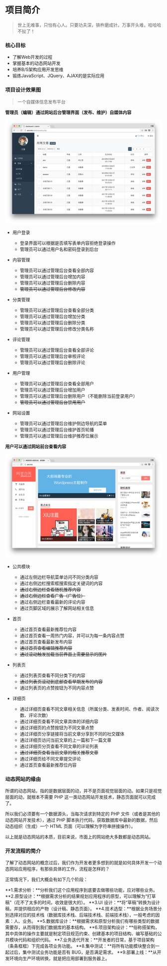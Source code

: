 # 项目简介
> 世上无难事，只怕有心人。只要功夫深，铁杵磨成针。万事开头难，哈哈哈 不扯了！
### 核心目标
* 了解Web开发的过程
* 掌握基本的动态网站开发
* 培养B/S架构应用开发思维
* 锻炼JavaScript、JQuery、AJAX的是实际应用

### 项目设计效果图
> 一个自媒体信息发布平台

**管理员（编辑）通过网站后台管理界面（发布、维护）自媒体内容**

![image](https://github.com/Uncle-He/baixiu/blob/master/media/admin.png)

* 用户登录
   * 登录界面可以根据是否填写表单内容拒绝登录操作
   * 管理员可以通过用户名和密码登录到后台

* 内容管理
   * 管理员可以通过管理后台查看全部内容
   * 管理员可以通过管理后台增加内容
   * 管理员可以通过管理后台删除内容
   * ~~管理员可以通过管理后台修改内容~~

* 分类管理
   * 管理员可以通过管理后台查看全部分类
   * 管理员可以通过管理后台增加分类
   * 管理员可以通过管理后台删除分类
   * 管理员可以通过管理后台修改分类名称

* 评论管理
   * 管理员可以通过管理后台查看全部评论
   * 管理员可以通过管理后台审核评论
   * 管理员可以通过管理后台删除评论

* 用户管理
   * 管理员可以通过管理后台查看全部用户
   * 管理员可以通过管理后台增加用户
   * 管理员可以通过管理后台删除用户（不能删除当前登录用户）
   * ~~管理员可以通过管理后台禁用用户~~

* 网站设置
   * 管理员可以通过管理后台维护侧边导航的菜单
   * 管理员可以通过管理后台维护首页轮播
   * 管理员可以通过管理后台维护推荐位展示
   
**用户可以通过网站前台查看内容**

![image](https://github.com/Uncle-He/baixiu/blob/master/media/front.png)

* 公共模块
   * 通过左侧边栏导航菜单访问不同分类内容
   * 通过右侧边栏搜索框搜索指定关键词的内容
   * ~~通过右侧边栏查看随机推荐内容~~
   * ~~通过右侧边栏查看广告（广告位）~~
   * 通过右侧边栏查看最新的评论内容
   * 通过页脚区域的展示了解网站相关信息

* 首页
   * 通过首页查看最新推荐位内容
   * 通过首页查看一周热门内容，并可以为每一条内容点赞
   * 通过首页查看最新发布内容
   * ~~通过首页查看编辑推荐内容~~
   * ~~通过滚动触发加载当前界面上需要显示的图片~~

* 列表页
   * 通过列表页查看不同分类下的内容
   * ~~通过列表页滚动到底部查看早期发布的内容~~
   * 通过列表页的点赞按钮为不同内容点赞

* 详细页
   * 通过详细页查看不同文章相关信息（所属分类、发表时间、作者、阅读次数、评论次数）
   * 通过详细页查看不同文章具体的详细内容
   * 通过详细页的点赞按钮为不同文章点赞
   * 通过详细页分享链接将当前文章分享到不同的社交媒体
   * 通过详细页访问当前文章的上一篇和下一篇文章
   * 通过详细页分页查看不同文章的评论列表
   * ~~通过详细页查看当前文章的相关推荐文章~~
   * 通过详细页给不同文章提交评论
   * 通过首页查看最新推荐位内容
   
### 动态网站的缘由
所谓的动态网站，指的是数据层面的动，并不是页面视觉层面的动。如果只是视觉层面的动，就根本不需要 PHP 这一类动态网站开发技术，静态页面就可以完成了。

所以我们必须要有一个数据源头，当每次请求到特定的 PHP 文件（或者是其他的动态网站开发技术），通过 PHP 脚本执行代码，获取数据库中最新的数据，然后动态组织（生成）一个 HTML 页面（可以理解为字符串拼接操作）。

以上就是动态网站的本质，目前来说，市面上的网站绝大多数都是动态网站。

### 开发流程的简介
了解了动态网站的概念过后，我们作为开发者更多想到的就是如何具体开发一个动态网站应用程序，有那些具体的工作，流程是怎样的？

正常情况下，我们大概会有如下几个阶段：

**1.需求分析：**分析我们这个应用程序到底要去做哪些功能，应对哪些业务。
**2.原型设计：**根据需求分析的结果规划应用程序的原型，可以理解为“打草稿”（花不了太多的时间，收效是很大的）。
**3.UI 设计：**将“草稿”转换为设计稿，并提供相应的产物（设计稿、静态页面）。
**4.技术选型：**根据业务场景分别选择对应的技术栈（数据库技术栈、后端技术栈、前端技术栈），一般考虑的因素：人、业务。
**5.数据库设计：**根据需求和原型分析我们有哪些类型的数据需要存，从而得到我们数据库的基本结构。
**6.项目架构设计：**俗称搭架构，其中具体的操作主要就是制定项目规范约束、创建基本的项目结构、编写基础的公共模块代码和组织代码。
**7.业务迭代开发：**开发者的日常，基于项目架构（条条框框）下完成各项业务功能。
**8.集中测试：**将所有功能模块整合到一起过后，集中测试业务功能是否有 BUG，是否满足需求。
**9.部署上线：**从开发环境向生产环境转换，就是把应用部署到服务器上。

